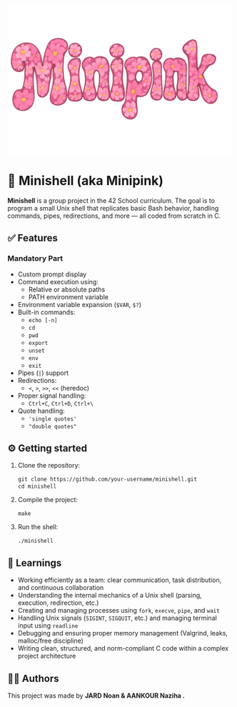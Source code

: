 <!DOCTYPE html>
<html lang="en">
<head>
  <meta charset="UTF-8" />
  <meta name="viewport" content="width=device-width, initial-scale=1.0" />
</head>
<body>
<p align="center">
  <img src="imgs/minipink.png" width="500px"" />
</p>

<h1>🌸 Minishell (aka Minipink)</h1>

<p><strong>Minishell</strong> is a group project in the 42 School curriculum. The goal is to program a small Unix shell that replicates basic Bash behavior, handling commands, pipes, redirections, and more — all coded from scratch in C.</p>

  <h2>✅ Features</h2>

  <h3>Mandatory Part</h3>
  <ul>
    <li>Custom prompt display</li>
    <li>Command execution using:
      <ul>
        <li>Relative or absolute paths</li>
        <li>PATH environment variable</li>
      </ul>
    </li>
    <li>Environment variable expansion (<code>$VAR</code>, <code>$?</code>)</li>
    <li>Built-in commands:
      <ul>
        <li><code>echo [-n]</code></li>
        <li><code>cd</code></li>
        <li><code>pwd</code></li>
        <li><code>export</code></li>
        <li><code>unset</code></li>
        <li><code>env</code></li>
        <li><code>exit</code></li>
      </ul>
    </li>
    <li>Pipes (<code>|</code>) support</li>
    <li>Redirections:
      <ul>
        <li><code>&lt;</code>, <code>&gt;</code>, <code>&gt;&gt;</code>, <code>&lt;&lt;</code> (heredoc)</li>
      </ul>
    </li>
    <li>Proper signal handling:
      <ul>
        <li><code>Ctrl+C</code>, <code>Ctrl+D</code>, <code>Ctrl+\</code></li>
      </ul>
    </li>
    <li>Quote handling:
      <ul>
        <li><code>'single quotes'</code></li>
        <li><code>"double quotes"</code></li>
      </ul>
    </li>
  </ul>


  <h2>⚙️ Getting started</h2>
  <ol>
    <li>Clone the repository:
      <pre><code>git clone https://github.com/your-username/minishell.git
cd minishell</code></pre>
    </li>
    <li>Compile the project:
      <pre><code>make</code></pre>
    </li>
    <li>Run the shell:
      <pre><code>./minishell</code></pre>
    </li>
  </ol>


  <h2>🧠 Learnings</h2>
  <ul>
    <li>Working efficiently as a team: clear communication, task distribution, and continuous collaboration</li>
    <li>Understanding the internal mechanics of a Unix shell (parsing, execution, redirection, etc.)</li>
    <li>Creating and managing processes using <code>fork</code>, <code>execve</code>, <code>pipe</code>, and <code>wait</code></li>
    <li>Handling Unix signals (<code>SIGINT</code>, <code>SIGQUIT</code>, etc.) and managing terminal input using <code>readline</code></li>
    <li>Debugging and ensuring proper memory management (Valgrind, leaks, malloc/free discipline)</li>
    <li>Writing clean, structured, and norm-compliant C code within a complex project architecture</li>
  </ul>



  <h2>👨‍💻 Authors</h2>
  <p>This project was made by <strong>JARD Noan <strong> &amp; <strong>AANKOUR Naziha  </strong>.</p>

</body>
</html>
